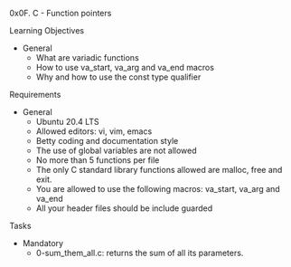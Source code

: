 0x0F. C - Function pointers

Learning Objectives
- General
	- What are variadic functions
	- How to use va_start, va_arg and va_end macros
	- Why and how to use the const type qualifier

Requirements
- General
	- Ubuntu 20.4 LTS
	- Allowed editors: vi, vim, emacs
	- Betty coding and documentation style
	- The use of global variables are not allowed
	- No more than 5 functions per file
	- The only C standard library functions allowed are malloc, free and exit.
	- You are allowed to use the following macros: va_start, va_arg and va_end
	- All your header files should be include guarded

Tasks
- Mandatory
	- 0-sum_them_all.c: returns the sum of all its parameters.
